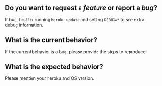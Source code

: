 Do you want to request a *feature* or report a *bug*?
-----------------------------------------------------
If bug, first try running `heroku update` and setting `DEBUG=*` to see extra debug information.

What is the current behavior?
-----------------------------
If the current behavior is a bug, please provide the steps to reproduce.

What is the expected behavior?
------------------------------
Please mention your heroku and OS version.
